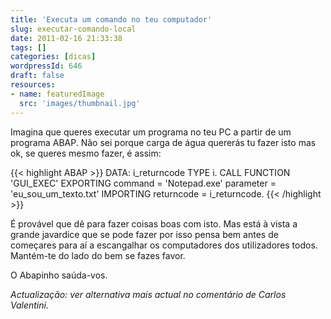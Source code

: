 ```yaml
---
title: 'Executa um comando no teu computador'
slug: executar-comando-local
date: 2011-02-16 21:33:38
tags: []
categories: [dicas]
wordpressId: 646
draft: false
resources:
- name: featuredImage
  src: 'images/thumbnail.jpg'
---
```

Imagina que queres executar um programa no teu PC a partir de um programa ABAP. Não sei porque carga de água quererás tu fazer isto mas ok, se queres mesmo fazer, é assim:


{{< highlight ABAP >}}
DATA: i_returncode TYPE i.
CALL FUNCTION 'GUI_EXEC'
  EXPORTING
    command    = 'Notepad.exe'
    parameter  = 'eu_sou_um_texto.txt'
  IMPORTING
    returncode = i_returncode.
{{< /highlight >}}

É provável que dê para fazer coisas boas com isto. Mas está à vista a grande javardice que se pode fazer por isso pensa bem antes de começares para aí a escangalhar os computadores dos utilizadores todos. Mantém-te do lado do bem se fazes favor.

O Abapinho saúda-vos.

_Actualização: ver alternativa mais actual no comentário de Carlos Valentini._
